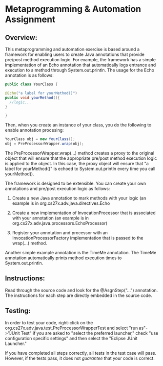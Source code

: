 Metaprogramming & Automation Assignment 
=======================================
Overview: 
----------
This metaprogramming and automation exercise is based around a framework for enabling users to
create Java annotations that provide pre/post method execution logic. For
example, the framework has a simple implementation of an Echo annotation that
automatically logs entrance and execution to a method through System.out.println.
The usage for the Echo annotation is as follows:

```java
public class YourClass {

@Echo("a label for yourMethod()")
public void yourMethod(){
  //logic...
}

}
```

Then, when you create an instance of your class, you
do the following to enable annotation procesing:

```java
YourClass obj = new YourClass();
obj = PreProcessorWrapper.wrap(obj);
```

The PreProcessorWrapper.wrap(...) method creates a proxy to the original object
that will ensure that the appropriate pre/post method execution logic is applied to
the object. In this case, the proxy object will ensure that "a label for yourMethod()"
is echoed to System.out.println every time you call yourMethod().

The framework is designed to be extensible. You can create your own annotations and
pre/post execution logic as follows:

1. Create a new Java annotation to mark methods with your logic (an example is in
   org.cs27x.adv.java.directives.Echo
   
2. Create a new implementation of InvocationProcessor that is associated with your
   annotation (an example is in org.cs27x.adv.java.processors.EchoProcessor)
   
3. Register your annotation and processor with an InvocationProcessorFactory implementation
   that is passed to the wrap(...) method.

Another simple example annotation is the TimeMe annotation. The TimeMe annotation 
automatically prints method execution times to System.out.println.

Instructions:
----------------------------------------------------------------------------------

Read through the source code and look for the @AsgnStep("...") annotation. The
instructions for each step are directly embedded in the source code.

Testing:
----------------------------------------------------------------------------------
In order to test your code, right-click on the org.cs27x.adv.java.test.PreProcessorWrapperTest
and select "run as"->"JUnit Test" if you are asked to "select the preferred launcher," 
check "use configuration specific settings" and then select the "Eclipse JUnit Launcher."

If you have completed all steps correctly, all tests in the test case will pass. However,
if the tests pass, it does not *guarantee* that your code is correct.
